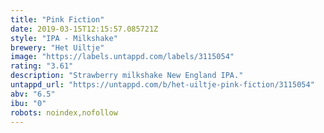 ```yaml
---
title: "Pink Fiction"
date: 2019-03-15T12:15:57.085721Z
style: "IPA - Milkshake"
brewery: "Het Uiltje"
image: "https://labels.untappd.com/labels/3115054"
rating: "3.61"
description: "Strawberry milkshake New England IPA."
untappd_url: "https://untappd.com/b/het-uiltje-pink-fiction/3115054"
abv: "6.5"
ibu: "0"
robots: noindex,nofollow
---
```


